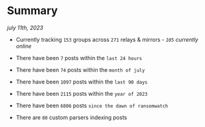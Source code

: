 
# Summary
_july 11th, 2023_

- Currently tracking `153` groups across `271` relays & mirrors - _`105` currently online_

- There have been `7` posts within the `last 24 hours`

- There have been `74` posts within the `month of july`

- There have been `1097` posts within the `last 90 days`

- There have been `2115` posts within the `year of 2023`

- There have been `6806` posts `since the dawn of ransomwatch`

- There are `80` custom parsers indexing posts
